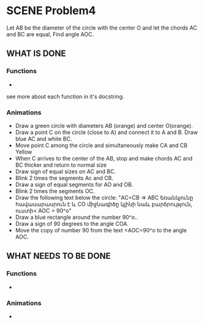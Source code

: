 # SCENE Problem4
Let AB be the diameter of the circle with the center O and let the chords AC and BC are equal, Find angle AOC.

## WHAT IS DONE

### Functions
- 
see more about each function in it's docstring.

### Animations
- Draw a green circle with diameters AB (orange) and center O(orange).
- Draw a point C on the circle (close to A) and connect it to A and B. Draw blue AC and white BC.
- Move point C among the circle and simultaneously make CA and CB Yellow 
- When C arrives to the center of the AB, stop and make chords AC and BC thicker and return to normal size
- Draw sign of equal sizes on AC and BC.
- Blink 2 times the segments Ac and CB.
- Draw a sign of equal segments for AO and OB.
- Blink 2 times the segments OC.
- Draw the following text below the circle: "АC=CB => ABC եռանկյունը հավասարասրուն է և CO միջնագիծը կլինի նաև բարձրություն, ուստի< АОC = 90^o"
- Draw a blue rectangle around the number 90^o..
- Draw a sign of 90 degrees to the angle COA.
- Move the copy of number 90 from the text <AOC=90^o to the angle AOC.

## WHAT NEEDS TO BE DONE

### Functions
- 

### Animations
- 
